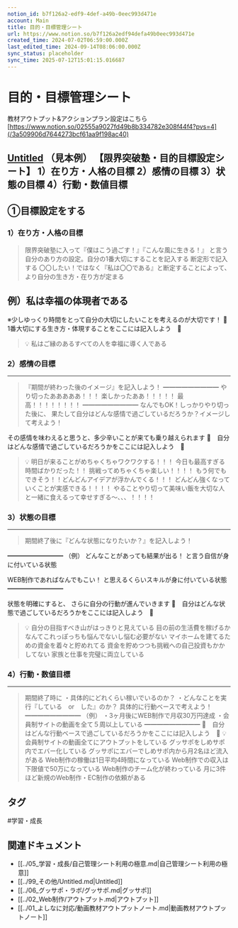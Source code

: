 ```yaml
---
notion_id: b7f126a2-edf9-4def-a49b-0eec993d471e
account: Main
title: 目的・目標管理シート
url: https://www.notion.so/b7f126a2edf94defa49b0eec993d471e
created_time: 2024-07-02T06:59:00.000Z
last_edited_time: 2024-09-14T08:06:00.000Z
sync_status: placeholder
sync_time: 2025-07-12T15:01:15.016687
---
```

# 目的・目標管理シート

教材アウトプット&アクションプラン設定はこちら
[https://www.notion.so/02555a9027fd49b8b334782e308f44f4?pvs=4](/3a509906d7644273bcf61aa9f198ac40)

[Untitled](https://www.notion.so/1cab66ee42b2436e96539320d1ce5d41) （見本例）
  【限界突破塾・目的目標設定シート】
1）在り方・人格の目標
2）感情の目標
3）状態の目標
4）行動・数値目標
---
## ①目標設定をする
### 1）在り方・人格の目標
> 限界突破塾に入って『僕はこう過ごす！』『こんな風に生きる！』
  と言う自分のあり方の設定。自分の1番大切にすることを記入する
> 断定形で記入する
  〇〇したい！ではなく『私は〇〇である』と断定することによって、
より自分の生き方・在り方が定まる

例）私は幸福の体現者である
---
※少しゆっくり時間をとって自分の大切にしたいことを考えるのが大切です！
🔽　1番大切にする生き方・体現することをここには記入しよう　🔽
  > 💡 私はご縁のあるすべての人を幸福に導く人である
### 2）感情の目標
---
> 『期間が終わった後のイメージ』を記入しよう！
━━━━━━━━━
やり切ったあああああ！！！
楽しかったああ！！！！！
最高！！！！！！！！
━━━━━━━━━
なんでもOK！しっかりやり切った後に、
果たして自分はどんな感情で過ごしているだろうか？イメージして考えよう！

その感情を味わえると思うと、多少辛いことが来ても乗り越えられます
🔽　自分はどんな感情で過ごしているだろうかをここには記入しよう　🔽
> 💡 明日が来ることがめちゃくちゃワクワクする！！！
今日も最高すぎる時間ばかりだった！！
挑戦ってめちゃくちゃ楽しい！！！！
もう何でもできそう！！どんどんアイデアが浮かんでくる！！！
どんどん強くなっていくことが実感できる！！！！
やることやり切って美味い飯を大切な人と一緒に食えるって幸せすぎる〜、、、！！！！
### 3）状態の目標
---
> 期間終了後に『どんな状態になりたいか？』を記入しよう！

━━━━━━━━━
（例）
どんなことがあっても結果が出る！
と言う自信が身に付いている状態

WEB制作であればなんでもこい！
と思えるくらいスキルが身に付いている状態
━━━━━━━━━

状態を明確にすると、
さらに自分の行動が進んでいきます
🔽　自分はどんな状態で過ごしているだろうかをここには記入しよう　🔽
> 💡 自分の目指すべき山がはっきりと見えている
目の前の生活費を稼げるかなんてこれっぽっちも悩んでないし悩む必要がない
マイホームを建てるための資金を着々と貯めれてる
資金を貯めつつも挑戦への自己投資もかかしてない
家族と仕事を完璧に両立している
### 4）行動・数値目標
---
> 期間終了時に
・具体的にどれくらい稼いでいるのか？
・どんなことを実行『している　or　した』のか？
具体的に行動ベースで考えよう！
━━━━━━━━━
（例）
・3ヶ月後にWEB制作で月収30万円達成
・会員制サイトの動画を全て５周以上している
━━━━━━━━━
🔽　自分はどんな行動ベースで過ごしているだろうかをここには記入しよう　🔽
> 💡 会員制サイトの動画全てにアウトプットをしている
グッサポをしめサポ内でエバー化している
グッサポにエバーでしめサポ内から月2名ほど流入がある
Web制作の稼働は1日平均4時間になっている
Web制作での収入は下限値で50万になっている
Web制作のチーム化が終わっている
月に3件ほど新規のWeb制作・EC制作の依頼がある

## タグ

#学習・成長 

## 関連ドキュメント

- [[../05_学習・成長/自己管理シート利用の極意.md|自己管理シート利用の極意]]
- [[../99_その他/Untitled.md|Untitled]]
- [[../06_グッサポ・ラボ/グッサポ.md|グッサポ]]
- [[../02_Web制作/アウトプット.md|アウトプット]]
- [[../01_よしなに対応/動画教材アウトプットノート.md|動画教材アウトプットノート]]
